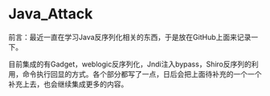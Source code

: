 # Java_Attack
前言：最近一直在学习Java反序列化相关的东西，于是放在GitHub上面来记录一下。

目前集成的有Gadget，weblogic反序列化，Jndi注入bypass，Shiro反序列的利用，命令执行回显的方式。各个部分都写了一点，日后会把上面待补充的一个一个补充上去，也会继续集成更多的内容。